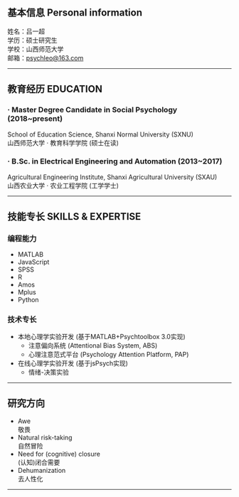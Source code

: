 ## 基本信息 Personal information
姓名：吕一超\
学历：硕士研究生\
学校：山西师范大学\
邮箱：psychleo@163.com

---
## 教育经历 EDUCATION
### · Master Degree Candidate in Social Psychology (2018~present)
School of Education Science, Shanxi Normal University (SXNU)\
山西师范大学 · 教育科学学院 (硕士在读)
### · B.Sc. in Electrical Engineering and Automation (2013~2017)
Agricultural Engineering Institute, Shanxi Agricultural University (SXAU)\
山西农业大学 · 农业工程学院 (工学学士)

---
## 技能专长 SKILLS & EXPERTISE
### 编程能力
- MATLAB
- JavaScript
- SPSS
- R
- Amos
- Mplus
- Python
### 技术专长
- 本地心理学实验开发 (基于MATLAB+Psychtoolbox 3.0实现)
  + 注意偏向系统 (Attentional Bias System, ABS)
  + 心理注意范式平台 (Psychology Attention Platform, PAP)
- 在线心理学实验开发 (基于jsPsych实现)
  + 情绪-决策实验

---
## 研究方向
- Awe\
敬畏
- Natural risk-taking\
自然冒险
- Need for (cognitive) closure\
(认知)闭合需要
- Dehumanization\
去人性化

---
